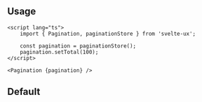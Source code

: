<script lang="ts">
	import Pagination from '$lib/components/Pagination.svelte';
	import Preview from '$lib/components/Preview.svelte';

	import paginationStore from '$lib/stores/paginationStore';

	const pagination = paginationStore();
	pagination.setTotal(100);
</script>

## Usage

```svelte
<script lang="ts">
	import { Pagination, paginationStore } from 'svelte-ux';

	const pagination = paginationStore();
	pagination.setTotal(100);
</script>

<Pagination {pagination} />
```

## Default

<Preview>
	<Pagination {pagination} />
</Preview>
